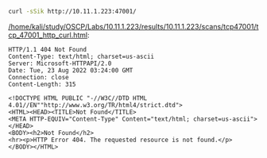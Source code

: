 ```bash
curl -sSik http://10.11.1.223:47001/
```

[/home/kali/study/OSCP/Labs/10.11.1.223/results/10.11.1.223/scans/tcp47001/tcp_47001_http_curl.html](file:///home/kali/study/OSCP/Labs/10.11.1.223/results/10.11.1.223/scans/tcp47001/tcp_47001_http_curl.html):

```
HTTP/1.1 404 Not Found
Content-Type: text/html; charset=us-ascii
Server: Microsoft-HTTPAPI/2.0
Date: Tue, 23 Aug 2022 03:24:00 GMT
Connection: close
Content-Length: 315

<!DOCTYPE HTML PUBLIC "-//W3C//DTD HTML 4.01//EN""http://www.w3.org/TR/html4/strict.dtd">
<HTML><HEAD><TITLE>Not Found</TITLE>
<META HTTP-EQUIV="Content-Type" Content="text/html; charset=us-ascii"></HEAD>
<BODY><h2>Not Found</h2>
<hr><p>HTTP Error 404. The requested resource is not found.</p>
</BODY></HTML>


```
